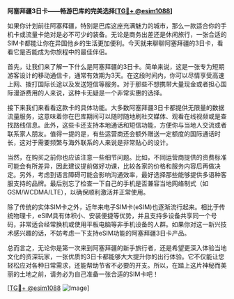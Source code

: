**阿塞拜疆3日卡——畅游巴库的完美选择[[TG💪+ @esim1088](https://t.me/s/esim1088)]**

如果你计划前往阿塞拜疆，特别是巴库这座充满魅力的城市，那么一款适合你的手机卡或流量卡绝对是必不可少的装备。无论是商务出差还是休闲旅行，一张合适的SIM卡都能让你在异国他乡的生活更加便利。今天就来聊聊阿塞拜疆的3日卡，看看它是否能成为你旅程中的最佳伴侣。

首先，让我们来了解一下什么是阿塞拜疆的3日卡。简单来说，这是一张专为短期游客设计的移动通信卡，通常有效期为3天。在这段时间内，你可以尽情享受高速上网、拨打国际长途以及发送短信等服务。对于那些不想携带大量现金或者担心国际漫游费用的人来说，这种卡无疑是一个非常实惠的选择。

接下来我们来看看这款卡的具体功能。大多数阿塞拜疆3日卡都提供无限量的数据流量服务，这意味着你在巴库期间可以随时随地刷社交媒体、观看在线视频或是查找路线信息。此外，这些卡还支持本地通话和短信功能，方便你与当地人交流或者联系家人朋友。值得一提的是，有些运营商还会额外赠送一定额度的国际通话时长，这对于需要频繁与海外联系的人来说是非常贴心的设计。

当然，在购买之前你也应该注意一些细节问题。比如，不同运营商提供的资费标准可能会有所差异，因此建议提前做好功课，比较各家的价格和服务内容后再做决定。另外，考虑到语言障碍可能会影响沟通效率，最好选择那些能够提供多语种客服支持的品牌。最后别忘了检查一下自己的手机是否兼容当地网络制式（如GSM/WCDMA/LTE），以确保顺利激活并正常使用。

除了传统的实体SIM卡之外，近年来电子SIM卡(eSIM)也逐渐流行起来。相比于传统物理卡，eSIM具有体积小、安装便捷等优势，并且支持多设备共享同一个号码，非常适合经常换机或使用平板电脑等非手机设备的人群。如果你对这一新兴技术感兴趣的话，不妨考虑一下支持eSIM功能的阿塞拜疆3日卡产品。

总而言之，无论你是第一次来到阿塞拜疆的新手旅行者，还是希望更深入体验当地文化的资深玩家，一张优质的3日卡都能够大大提升你的出行体验。它不仅能让您轻松应对各种日常需求，还能帮助节省不必要的开支。所以，在踏上这片神秘而美丽的土地之前，请务必为自己准备一张合适的SIM卡吧！

[[TG💪+ @esim1088](https://t.me/s/esim1088) ![Image](https://i.postimg.cc/4NQfJmqS/Snipaste-2025-05-13-00-14-12.png)]